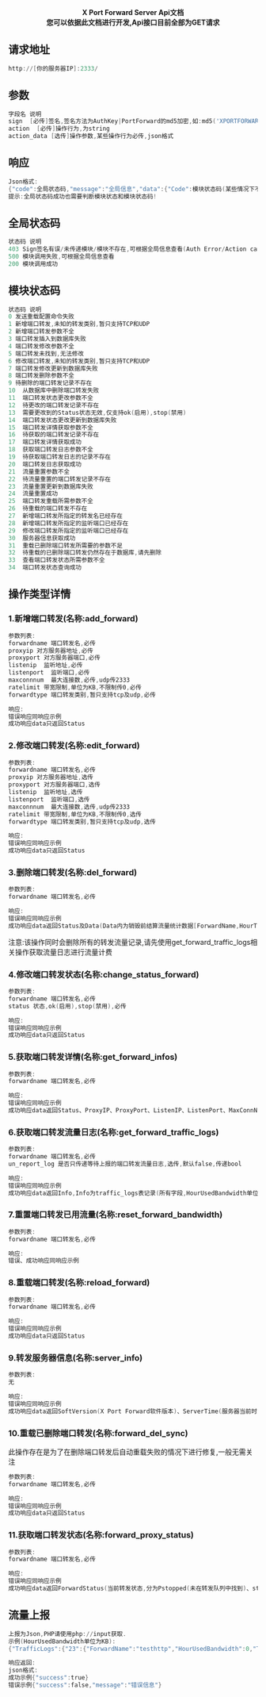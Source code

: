 <p align="center">
<b>X Port Forward Server Api文档</b><br>
<b>您可以依据此文档进行开发,Api接口目前全部为GET请求</b>
</p>

## 请求地址

``` powershell
http://[你的服务器IP]:2333/
```

## 参数

``` powershell
字段名 说明
sign  [必传]签名,签名方法为AuthKey|PortForward的md5加密,如:md5('XPORTFORWARD|PortForward')
action  [必传]操作行为,为string
action_data [选传]操作参数,某些操作行为必传,json格式
```

## 响应

``` powershell
Json格式:
{"code":全局状态码,"message":"全局信息","data":{"Code":模块状态码(某些情况下不会含有),"Message":"模块返回信息(某些情况下不会含有)","Status":"模块状态,分为Success和error,主要判断",...(额外信息)}
提示:全局状态码成功也需要判断模块状态和模块状态码!
```

## 全局状态码

``` powershell
状态码 说明
403 Sign签名有误/未传递模块/模块不存在,可根据全局信息查看(Auth Error/Action cannot be empty/Action Not Found)
500 模块调用失败,可根据全局信息查看
200 模块调用成功
```

## 模块状态码

``` powershell
状态码 说明
0 发送重载配置命令失败
1 新增端口转发,未知的转发类别,暂只支持TCP和UDP
2 新增端口转发参数不全
3 端口转发插入到数据库失败
4 端口转发修改参数不全
5 端口转发未找到,无法修改
6 修改端口转发,未知的转发类别,暂只支持TCP和UDP
7 端口转发修改更新到数据库失败
8 端口转发删除参数不全
9 待删除的端口转发记录不存在
10  从数据库中删除端口转发失败
11  端口转发状态更改参数不全
12  待更改的端口转发记录不存在
13  需要更改到的Status状态无效,仅支持ok(启用),stop(禁用)
14  端口转发状态更改更新到数据库失败
15  端口转发详情获取参数不全
16  待获取的端口转发记录不存在
17  端口转发详情获取成功
18  获取端口转发日志参数不全
19  待获取端口转发日志的记录不存在
20  端口转发日志获取成功
21  流量重置参数不全
22  待流量重置的端口转发记录不存在
23  流量重置更新到数据库失败
24  流量重置成功
25  端口转发重载所需参数不全
26  待重载的端口转发不存在
27  新增端口转发所指定的转发名已经存在
28  新增端口转发所指定的监听端口已经存在
29  修改端口转发所指定的监听端口已经存在
30  服务器信息获取成功
31  重载已删除端口转发所需要的参数不足
32  待重载的已删除端口转发仍然存在于数据库,请先删除
33  查看端口转发状态所需参数不全
34  端口转发状态查询成功
```

## 操作类型详情

### 1.新增端口转发(名称:add_forward)
``` powershell
参数列表:
forwardname 端口转发名,必传
proxyip 对方服务器地址,必传
proxyport 对方服务器端口,必传
listenip  监听地址,必传
listenport  监听端口,必传
maxconnnum  最大连接数,必传,udp传2333
ratelimit 带宽限制,单位为KB,不限制传0,必传
forwardtype 端口转发类别,暂只支持tcp及udp,必传

响应:
错误响应同响应示例
成功响应data只返回Status
```

### 2.修改端口转发(名称:edit_forward)
``` powershell
参数列表:
forwardname 端口转发名,必传
proxyip 对方服务器地址,选传
proxyport 对方服务器端口,选传
listenip  监听地址,选传
listenport  监听端口,选传
maxconnnum  最大连接数,选传,udp传2333
ratelimit 带宽限制,单位为KB,不限制传0,选传
forwardtype 端口转发类别,暂只支持tcp及udp,选传

响应:
错误响应同响应示例
成功响应data只返回Status
```

### 3.删除端口转发(名称:del_forward)
``` powershell
参数列表:
forwardname 端口转发名,必传

响应:
错误响应同响应示例
成功响应data返回Status及Data(Data内为销毁前结算流量统计数据[ForwardName,HourTrafficBandwidth])
```
注意:该操作同时会删除所有的转发流量记录,请先使用get_forward_traffic_logs相关操作获取流量日志进行流量计费

### 4.修改端口转发状态(名称:change_status_forward)
``` powershell
参数列表:
forwardname 端口转发名,必传
status 状态,ok(启用),stop(禁用),必传

响应:
错误响应同响应示例
成功响应data只返回Status
```

### 5.获取端口转发详情(名称:get_forward_infos)
``` powershell
参数列表:
forwardname 端口转发名,必传

响应:
错误响应同响应示例
成功响应data返回Status、ProxyIP、ProxyPort、ListenIP、ListenPort、MaxConnNum、RateLimit、ForwardType、UsedBandwidth(单位为KB)
```

### 6.获取端口转发流量日志(名称:get_forward_traffic_logs)
``` powershell
参数列表:
forwardname 端口转发名,必传
un_report_log 是否只传递等待上报的端口转发流量日志,选传,默认false,传递bool

响应:
错误响应同响应示例
成功响应data返回Info,Info为traffic_logs表记录(所有字段,HourUsedBandwidth单位为KB)
```

### 7.重置端口转发已用流量(名称:reset_forward_bandwidth)
``` powershell
参数列表:
forwardname 端口转发名,必传

响应:
错误、成功响应同响应示例
```

### 8.重载端口转发(名称:reload_forward)
``` powershell
参数列表:
forwardname 端口转发名,必传

响应:
错误响应同响应示例
成功响应data只返回Status
```

### 9.转发服务器信息(名称:server_info)
``` powershell
参数列表:
无

响应:
错误响应同响应示例
成功响应data返回SoftVersion(X Port Forward软件版本)、ServerTime(服务器当前时间)、Author(X Port Forward作者,硬编码为Flyqie)
```

### 10.重载已删除端口转发(名称:forward_del_sync)
此操作存在是为了在删除端口转发后自动重载失败的情况下进行修复,一般无需关注
``` powershell
参数列表:
forwardname 端口转发名,必传

响应:
错误响应同响应示例
成功响应data只返回Status
```

### 11.获取端口转发状态(名称:forward_proxy_status)
``` powershell
参数列表:
forwardname 端口转发名,必传

响应:
错误响应同响应示例
成功响应data返回ForwardStatus(当前转发状态,分为Pstopped(未在转发队列中找到)、stopped(转发已停止)、running(正在进行转发))
```

## 流量上报

``` powershell
上报为Json,PHP请使用php://input获取.
示例(HourUsedBandwidth单位为KB):
{"TrafficLogs":{"23":{"ForwardName":"testhttp","HourUsedBandwidth":0,"Time":"2020-05-15T23:06:33+08:00"},"24":{"ForwardName":"testudp3","HourUsedBandwidth":0,"Time":"2020-05-15T23:06:33+08:00"},"25":{"ForwardName":"testhttp","HourUsedBandwidth":87975.4531,"Time":"2020-05-15T23:09:04+08:00"}},"UsedBandwidth":{"testhttp":7982141.5314,"testudp3":0}}

响应返回:
json格式:
成功示例{"success":true}
错误示例{"success":false,"message":"错误信息"}
```
